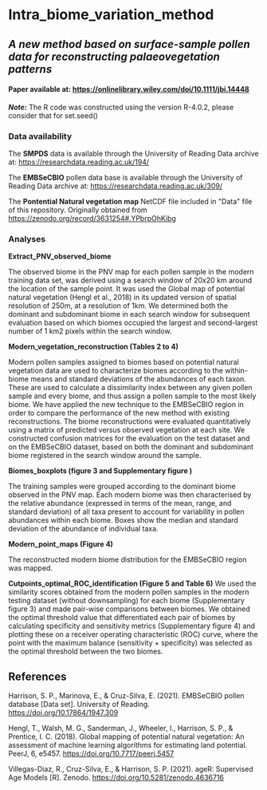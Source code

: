# Intra_biome_variation_method 


## *A new method based on surface-sample pollen data for reconstructing palaeovegetation patterns*
#### Paper available at: https://onlinelibrary.wiley.com/doi/10.1111/jbi.14448 

***Note:*** The R code was constructed using the version R-4.0.2, please consider that for set.seed()

### Data availability

The **SMPDS** data is available through the University of Reading Data archive at: https://researchdata.reading.ac.uk/194/

The **EMBSeCBIO** pollen data base is available through the University of Reading Data archive at: https://researchdata.reading.ac.uk/309/

The **Pontential Natural vegetation map** NetCDF file included in "Data" file of this repository. Originally obtained from https://zenodo.org/record/3631254#.YPbrpOhKibg

### Analyses
**Extract_PNV_observed_biome**

The observed biome in the PNV map for each pollen sample in the modern training data set, was derived using a search window of 20x20 km around the location of the sample point. It was used the Global map of potential natural vegetation (Hengl et al., 2018) in its updated version of spatial resolution of 250m, at a resolution of 1km. We determined both the dominant and subdominant biome in each search window for subsequent evaluation based on which biomes occupied the largest and second-largest number of 1 km2 pixels within the search window. 

**Modern_vegetation_reconstruction (Tables 2 to 4)**

Modern pollen samples assigned to biomes based on potential natural vegetation data are used to characterize biomes according to the within-biome means and standard deviations of the abundances of each taxon. These are used to calculate a dissimilarity index between any given pollen sample and every biome, and thus assign a pollen sample to the most likely biome. We have applied the new technique to the EMBSeCBIO region in order to compare the performance of the new method with existing reconstructions. The biome reconstructions were evaluated quantitatively using a matrix of predicted versus observed vegetation at each site. We constructed confusion matrices for the evaluation on the test dataset and on the EMBSeCBIO dataset, based on both the dominant and subdominant biome registered in the search window around the sample. 

**Biomes_boxplots (figure 3 and Supplementary figure )**

The training samples were grouped according to the dominant biome observed in the PNV map. Each modern biome was then characterised by the relative abundance (expressed in terms of the mean, range, and standard deviation) of all taxa present to account for variability in pollen abundances within each biome. 
Boxes show the median and standard deviation of the abundance of individual taxa.

**Modern_point_maps (Figure 4)**

The reconstructed modern biome distribution for the EMBSeCBIO region was mapped.

**Cutpoints_optimal_ROC_identification (Figure 5 and Table 6)**
We used the similarity scores obtained from the modern pollen samples in the modern testing dataset (without downsampling) for each biome (Supplementary figure 3) and made pair-wise comparisons between biomes. We obtained the optimal threshold value that differentiated each pair of biomes by calculating specificity and sensitivity metrics (Supplementary figure 4) and plotting these on a receiver operating characteristic (ROC) curve, where the point with the maximum balance (sensitivity + specificity) was selected as the optimal threshold between the two biomes. 



 
## References

Harrison, S. P., Marinova, E., & Cruz-Silva, E. (2021). EMBSeCBIO pollen database [Data set]. University of Reading. https://doi.org/10.17864/1947.309

Hengl, T., Walsh, M. G., Sanderman, J., Wheeler, I., Harrison, S. P., & Prentice, I. C. (2018). Global mapping of potential natural vegetation: An assessment of machine learning algorithms for estimating land potential. PeerJ, 6, e5457. https://doi.org/10.7717/peerj.5457

Villegas-Diaz, R., Cruz-Silva, E., & Harrison, S. P. (2021). ageR: Supervised Age Models [R]. Zenodo. https://doi.org/10.5281/zenodo.4636716
